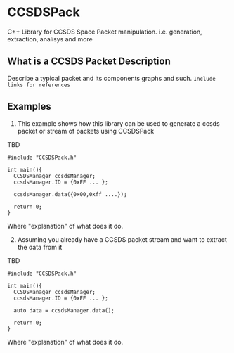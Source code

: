 # CCSDSPack
C++ Library for CCSDS Space Packet manipulation. i.e. generation, extraction, analisys and more

## What is a CCSDS Packet Description
Describe a typical packet and its components graphs and such.
```Include links for references```

## Examples
1) This example shows how this library can be used to generate a ccsds packet or stream of packets using CCSDSPack

TBD
```
#include "CCSDSPack.h"

int main(){
  CCSDSManager ccsdsManager;
  ccsdsManager.ID = {0xFF ... };

  ccsdsManager.data({0x00,0xff ....});

  return 0;
}
```
Where "explanation" of what does it do.

2) Assuming you already have a CCSDS packet stream and want to extract the data from it

TBD
```
#include "CCSDSPack.h"

int main(){
  CCSDSManager ccsdsManager;
  ccsdsManager.ID = {0xFF ... };

  auto data = ccsdsManager.data();

  return 0;
}
```
Where "explanation" of what does it do.
